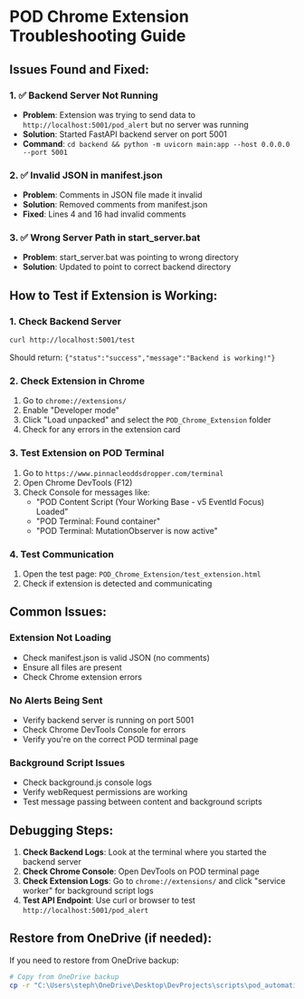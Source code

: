 # POD Chrome Extension Troubleshooting Guide

## Issues Found and Fixed:

### 1. ✅ **Backend Server Not Running**
- **Problem**: Extension was trying to send data to `http://localhost:5001/pod_alert` but no server was running
- **Solution**: Started FastAPI backend server on port 5001
- **Command**: `cd backend && python -m uvicorn main:app --host 0.0.0.0 --port 5001`

### 2. ✅ **Invalid JSON in manifest.json**
- **Problem**: Comments in JSON file made it invalid
- **Solution**: Removed comments from manifest.json
- **Fixed**: Lines 4 and 16 had invalid comments

### 3. ✅ **Wrong Server Path in start_server.bat**
- **Problem**: start_server.bat was pointing to wrong directory
- **Solution**: Updated to point to correct backend directory

## How to Test if Extension is Working:

### 1. Check Backend Server
```bash
curl http://localhost:5001/test
```
Should return: `{"status":"success","message":"Backend is working!"}`

### 2. Check Extension in Chrome
1. Go to `chrome://extensions/`
2. Enable "Developer mode"
3. Click "Load unpacked" and select the `POD_Chrome_Extension` folder
4. Check for any errors in the extension card

### 3. Test Extension on POD Terminal
1. Go to `https://www.pinnacleoddsdropper.com/terminal`
2. Open Chrome DevTools (F12)
3. Check Console for messages like:
   - "POD Content Script (Your Working Base - v5 EventId Focus) Loaded"
   - "POD Terminal: Found container"
   - "POD Terminal: MutationObserver is now active"

### 4. Test Communication
1. Open the test page: `POD_Chrome_Extension/test_extension.html`
2. Check if extension is detected and communicating

## Common Issues:

### Extension Not Loading
- Check manifest.json is valid JSON (no comments)
- Ensure all files are present
- Check Chrome extension errors

### No Alerts Being Sent
- Verify backend server is running on port 5001
- Check Chrome DevTools Console for errors
- Verify you're on the correct POD terminal page

### Background Script Issues
- Check background.js console logs
- Verify webRequest permissions are working
- Test message passing between content and background scripts

## Debugging Steps:

1. **Check Backend Logs**: Look at the terminal where you started the backend server
2. **Check Chrome Console**: Open DevTools on POD terminal page
3. **Check Extension Logs**: Go to `chrome://extensions/` and click "service worker" for background script logs
4. **Test API Endpoint**: Use curl or browser to test `http://localhost:5001/pod_alert`

## Restore from OneDrive (if needed):
If you need to restore from OneDrive backup:
```bash
# Copy from OneDrive backup
cp -r "C:\Users\steph\OneDrive\Desktop\DevProjects\scripts\pod_automation\pod_alert_extension - telegram version before updated HTML and server\*" "POD_Chrome_Extension\"
``` 